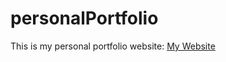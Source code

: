 # personalPortfolio
This is my personal portfolio website: [My Website](http://colbybetterton.com/)

